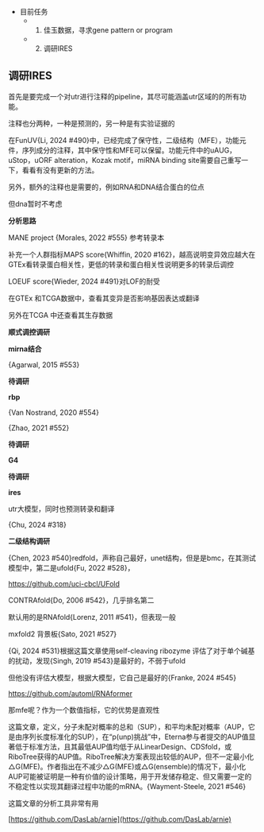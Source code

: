 
- 目前任务
	- 1. 佳玉数据，寻求gene pattern or program
	- 2. 调研IRES

## 调研IRES

首先是要完成一个对utr进行注释的pipeline，其尽可能涵盖utr区域的的所有功能。

注释也分两种，一种是预测的，另一种是有实验证据的

在FunUV{Li, 2024 #490}中，已经完成了保守性，二级结构（MFE），功能元件，序列成分的注释，其中保守性和MFE可以保留。功能元件中的uAUG，uStop，uORF alteration，Kozak motif，miRNA binding site需要自己重写一下，看看有没有更新的方法。

另外，额外的注释也是需要的，例如RNA和DNA结合蛋白的位点

但dna暂时不考虑

**分析思路**

MANE project {Morales, 2022 #555} 参考转录本

补充一个人群指标MAPS score{Whiffin, 2020 #162}，越高说明变异效应越大在GTEx看转录蛋白相关性，更低的转录和蛋白相关性说明更多的转录后调控

LOEUF score{Wieder, 2024 #491}对LOF的耐受

在GTEx 和TCGA数据中，查看其变异是否影响基因表达或翻译

另外在TCGA 中还查看其生存数据

**顺式调控调研**

**mirna结合**

{Agarwal, 2015 #553}

**待调研**

**rbp**

{Van Nostrand, 2020 #554}

{Zhao, 2021 #552}

**待调研**

**G4**

**待调研**

**ires**

utr大模型，同时也预测转录和翻译

{Chu, 2024 #318}

**二级结构调研**

{Chen, 2023 #540}redfold，声称自己最好，unet结构，但是是bmc，在其测试模型中，第二是ufold{Fu, 2022 #528}，

https://github.com/uci-cbcl/UFold

CONTRAfold{Do, 2006 #542}，几乎排名第二

默认用的是RNAfold{Lorenz, 2011 #541}，但表现一般

mxfold2 背景板{Sato, 2021 #527}

{Qi, 2024 #531}根据这篇文章使用self-cleaving ribozyme 评估了对于单个碱基的扰动，发现{Singh, 2019 #543}是最好的，不弱于ufold

但他没有评估大模型，根据大模型，它自己是最好的{Franke, 2024 #545}

https://github.com/automl/RNAformer

那mfe呢？作为一个数值指标，它的优势是直观性

这篇文章，定义，分子未配对概率的总和（SUP），和平均未配对概率（AUP，它是由序列长度标准化的SUP），在“p(unp)挑战”中，Eterna参与者提交的AUP值显著低于标准方法，且其最低AUP值均低于从LinearDesign、CDSfold，或RiboTree获得的AUP值。RiboTree解决方案表现出较低的AUP，但不一定最小化△G(MFE)。作者指出在不减少△G(MFE)或△G(ensemble)的情况下，最小化AUP可能被证明是一种有价值的设计策略，用于开发储存稳定、但又需要一定的不稳定性以实现其翻译过程中功能的mRNA。{Wayment-Steele, 2021 #546}

这篇文章的分析工具非常有用

[https://github.com/DasLab/arnie](https://github.com/DasLab/arnie)






















